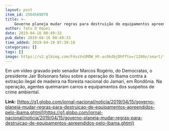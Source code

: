 ```yaml
---
layout: post
item_id: 2564569870
title: >-
    Governo planeja mudar regras para destruição de equipamentos apreendidos pelo Ibama
author: Tatu D'Oquei
date: 2019-04-16 00:49:33
pub_date: 2019-04-16 00:49:33
time_added: 2019-04-19 07:39:18
categories: []
tags: []
image: https://s2.glbimg.com/F4ssVvUMOW_Ht-ac0kdbjDhPfto=/1200x/smart/filters:cover():strip_icc()/s02.video.glbimg.com/x720/7543145.jpg
---
```


Em um vídeo gravado pelo senador Marcos Rogério, do Democratas, o presidente Jair Bolsonaro falou sobre a operação do Ibama contra a extração ilegal de madeira na floresta nacional do Jamari, em Rondônia. Na operação, agentes queimaram carros e equipamentos dos suspeitos de crime ambiental.

**Link:** [https://g1.globo.com/jornal-nacional/noticia/2019/04/15/governo-planeja-mudar-regras-para-destruicao-de-equipamentos-apreendidos-pelo-ibama.ghtml](https://g1.globo.com/jornal-nacional/noticia/2019/04/15/governo-planeja-mudar-regras-para-destruicao-de-equipamentos-apreendidos-pelo-ibama.ghtml)

